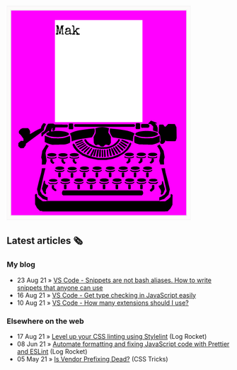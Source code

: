 ![quote](img/quote.gif)

## Latest articles 🗞️

### My blog

<!-- BLOG:START -->
 - 23 Aug 21 » [VS Code - Snippets are not bash aliases. How to write snippets that anyone can use](https://roboleary.net/2021/08/23/vscode-snippets-are-not-aliases.html)
 - 16 Aug 21 » [VS Code - Get type checking in JavaScript easily](https://roboleary.net/2021/08/16/vscode-type-checking-for-javascript.html)
 - 10 Aug 21 » [VS Code - How many extensions should I use?](https://roboleary.net/2021/08/10/vscode-how-many-extensions-should-i-use.html)<!-- BLOG:END -->

### Elsewhere on the web

 - 17 Aug 21 » [Level up your CSS linting using Stylelint](https://blog.logrocket.com/using-stylelint-improve-lint-css-scss-sass/) (Log Rocket)
 - 08 Jun 21 » [Automate formatting and fixing JavaScript code with Prettier and ESLint](https://blog.logrocket.com/automate-formatting-and-fixing-javascript-code-with-prettier-and-eslint/) (Log Rocket)
 - 05 May 21 » [Is Vendor Prefixing Dead?](https://css-tricks.com/is-vendor-prefixing-dead/) (CSS Tricks)
